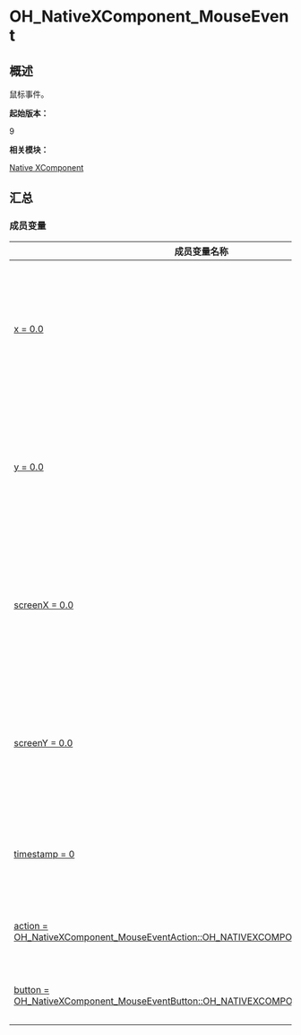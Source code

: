 # OH_NativeXComponent_MouseEvent


## 概述

鼠标事件。

**起始版本：**

9

**相关模块：**

[Native XComponent](_o_h___native_x_component.md)


## 汇总


### 成员变量

  | 成员变量名称 | 描述 | 
| -------- | -------- |
| [x = 0.0](_o_h___native_x_component.md#x-33) | 点击触点相对于当前组件左上角的x轴坐标。 | 
| [y = 0.0](_o_h___native_x_component.md#y-33) | 点击触点相对于当前组件左上角的y轴坐标。 | 
| [screenX = 0.0](_o_h___native_x_component.md#screenx-33) | 点击触点相对于应用窗口左上角的x轴坐标。 | 
| [screenY = 0.0](_o_h___native_x_component.md#screeny-33) | 点击触点相对于应用窗口左上角的y轴坐标。 | 
| [timestamp = 0](_o_h___native_x_component.md#timestamp) | 当前鼠标事件的时间戳。 | 
| [action = OH_NativeXComponent_MouseEventAction::OH_NATIVEXCOMPONENT_MOUSE_NONE](_o_h___native_x_component.md#action) | 当前鼠标事件动作。 | 
| [button = OH_NativeXComponent_MouseEventButton::OH_NATIVEXCOMPONENT_NONE_BUTTON](_o_h___native_x_component.md#button) | 鼠标事件按键。 | 
